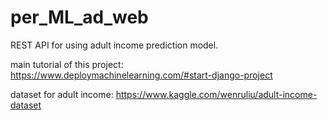 # per_ML_ad_web
REST API for using adult income prediction model.


main tutorial of this project:
https://www.deploymachinelearning.com/#start-django-project

dataset for adult income:
https://www.kaggle.com/wenruliu/adult-income-dataset
